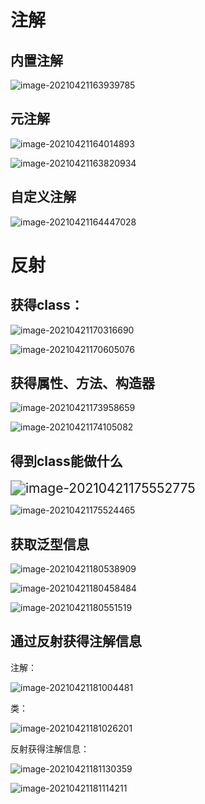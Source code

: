 # 注解

## 内置注解

![image-20210421163939785](C:\Users\rog\AppData\Roaming\Typora\typora-user-images\image-20210421163939785.png)

## 元注解

![image-20210421164014893](C:\Users\rog\AppData\Roaming\Typora\typora-user-images\image-20210421164014893.png)

![image-20210421163820934](C:\Users\rog\AppData\Roaming\Typora\typora-user-images\image-20210421163820934.png)



## 自定义注解

![image-20210421164447028](C:\Users\rog\AppData\Roaming\Typora\typora-user-images\image-20210421164447028.png)

# 反射

## 获得class：

![image-20210421170316690](C:\Users\rog\AppData\Roaming\Typora\typora-user-images\image-20210421170316690.png)

![image-20210421170605076](C:\Users\rog\AppData\Roaming\Typora\typora-user-images\image-20210421170605076.png)

## 获得属性、方法、构造器

![image-20210421173958659](C:\Users\rog\AppData\Roaming\Typora\typora-user-images\image-20210421173958659.png)

![image-20210421174105082](C:\Users\rog\AppData\Roaming\Typora\typora-user-images\image-20210421174105082.png)

## 得到class能做什么

<img src="C:\Users\rog\AppData\Roaming\Typora\typora-user-images\image-20210421175552775.png" alt="image-20210421175552775" style="zoom:150%;" />

![image-20210421175524465](C:\Users\rog\AppData\Roaming\Typora\typora-user-images\image-20210421175524465.png)

## 获取泛型信息

![image-20210421180538909](C:\Users\rog\AppData\Roaming\Typora\typora-user-images\image-20210421180538909.png)

![image-20210421180458484](C:\Users\rog\AppData\Roaming\Typora\typora-user-images\image-20210421180458484.png)



![image-20210421180551519](C:\Users\rog\AppData\Roaming\Typora\typora-user-images\image-20210421180551519.png)

## 通过反射获得注解信息

注解：

![image-20210421181004481](C:\Users\rog\AppData\Roaming\Typora\typora-user-images\image-20210421181004481.png)

类：

![image-20210421181026201](C:\Users\rog\AppData\Roaming\Typora\typora-user-images\image-20210421181026201.png)

反射获得注解信息：

![image-20210421181130359](C:\Users\rog\AppData\Roaming\Typora\typora-user-images\image-20210421181130359.png)

![image-20210421181114211](C:\Users\rog\AppData\Roaming\Typora\typora-user-images\image-20210421181114211.png)